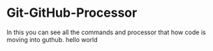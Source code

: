 # Git-GitHub-Processor
In this you can see all the commands and processor that how code is moving into guthub.
hello world
